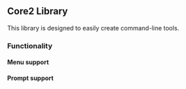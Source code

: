 ## Core2 Library

This library is designed to easily create command-line tools.

### Functionality

#### Menu support

#### Prompt support
